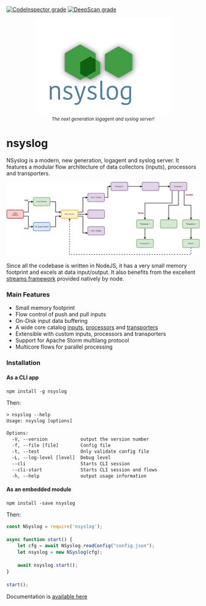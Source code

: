 [![CodeInspector grade](https://www.code-inspector.com/project/2177/score/svg)](https://www.code-inspector.com/public/project/2177/nsyslog/dashboard)
[![DeepScan grade](https://deepscan.io/api/teams/6420/projects/8423/branches/100189/badge/grade.svg)](https://deepscan.io/dashboard#view=project&tid=6420&pid=8423&bid=100189)

<p align="center">
	<img src="doc/assets/logo-nsyslog-tr.png" alt="Logo" height="250px" style="display:block">
	<i><sub>The next generation logagent and syslog server!</sub></i>
</p>

# nsyslog
NSyslog is a modern, new generation, logagent and syslog server. It features a modular flow architecture of data collectors (inputs), processors and transporters.

![Architecture](doc/assets/nsyslog.png)

Since all the codebase is written in NodeJS, it has a very small memory footprint and excels at data input/output. It also benefits from the excellent [streams framework](https://nodejs.org/api/stream.html) provided natively by node.

### Main Features
* Small memory footprint
* Flow control of push and pull inputs
* On-Disk input data buffering
* A wide core catalog [inputs](doc/inputs/index.md), [processors](doc/processors/index.md) and [transporters](doc/transporters/index.md)
* Extensible with custom inputs, processors and transporters
* Support for Apache Storm multilang protocol
* Multicore flows for parallel processing

### Installation
#### As a CLI app
```
npm install -g nsyslog
```

Then:
```shell
> nsyslog --help
Usage: nsyslog [options]

Options:
  -V, --version            output the version number
  -f, --file [file]        Config file
  -t, --test               Only validate config file
  -L, --log-level [level]  Debug level
  --cli                    Starts CLI session
  --cli-start              Starts CLI session and flows
  -h, --help               output usage information
```

#### As an embedded module
```
npm install -save nsyslog
```

Then:
```javascript
const NSyslog = require('nsyslog');

async function start() {
	let cfg = await NSyslog.readConfig("config.json");
	let nsyslog = new NSyslog(cfg);

	await nsyslog.start();
}

start();
```

Documentation is [available here](doc/README.md)
